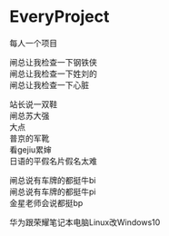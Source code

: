 # EveryProject
每人一个项目

闸总让我检查一下钢铁侠          </br>
闸总让我检查一下姓刘的          </br>
闸总让我检查一下心脏            </br>


站长说一双鞋          </br>
闸总苏大强            </br>
大点                 </br>
普京的军靴           </br>
看gejiu累婶          </br>
日语的平假名片假名太难 </br>


闸总说有车牌的都挺牛bi  </br>
闸总说有车牌的都挺牛pi  </br>
金星老师会说都挺bp

华为跟荣耀笔记本电脑Linux改Windows10
